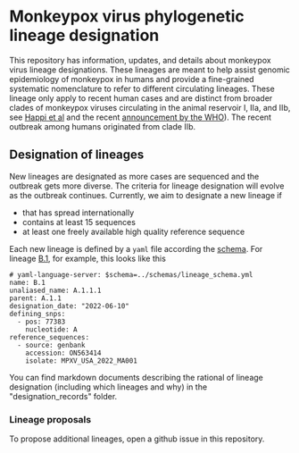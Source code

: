 # Monkeypox virus phylogenetic lineage designation

This repository has information, updates, and details about monkeypox virus lineage designations.
These lineages are meant to help assist genomic epidemiology of monkeypox in humans and provide a fine-grained systematic nomenclature to refer to different circulating lineages.
These lineage only apply to recent human cases and are distinct from broader clades of monkeypox viruses circulating in the animal reservoir I, IIa, and IIb, see [Happi et al](https://virological.org/t/urgent-need-for-a-non-discriminatory-and-non-stigmatizing-nomenclature-for-monkeypox-virus/853) and the recent [announcement by the WHO](https://worldhealthorganization.cmail20.com/t/ViewEmail/d/422BD62D623B6A3D2540EF23F30FEDED/F75AF81C90108C72B4B1B1F623478121?alternativeLink=False)).
The recent outbreak among humans originated from clade IIb.

## Designation of lineages
New lineages are designated as more cases are sequenced and the outbreak gets more diverse.
The criteria for lineage designation will evolve as the outbreak continues.
Currently, we aim to designate a new lineage if

 - that has spread internationally
 - contains at least 15 sequences
 - at least one freely available high quality reference sequence

Each new lineage is defined by a `yaml` file according the [schema](schemas/lineage_schema.yml).
For lineage [B.1](lineages/B.1.yml), for example, this looks like this
```
# yaml-language-server: $schema=../schemas/lineage_schema.yml
name: B.1
unaliased_name: A.1.1.1
parent: A.1.1
designation_date: "2022-06-10"
defining_snps:
  - pos: 77383
    nucleotide: A
reference_sequences:
  - source: genbank
    accession: ON563414
    isolate: MPXV_USA_2022_MA001
```

You can find markdown documents describing the rational of lineage designation (including which lineages and why) in the "designation_records" folder.

### Lineage proposals
To propose additional lineages, open a github issue in this repository.

